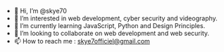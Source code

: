 - 👋 Hi, I’m @skye70
- 👀 I’m interested in web development, cyber security and videography.
- 🌱 I’m currently learning JavaScript, Python and Design Principles.
- 💞️ I’m looking to collaborate on web development and web security.
- 📫 How to reach me : skye7officiel@gmail.com

<!---
skye70/skye70 is a ✨ special ✨ repository because its `README.md` (this file) appears on your GitHub profile.
You can click the Preview link to take a look at your changes.
--->

